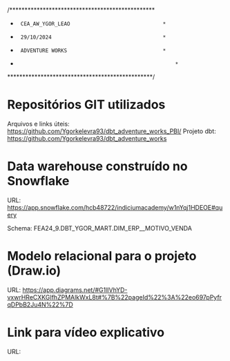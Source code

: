 /************************************************
 *		CEA_AW_YGOR_LEAO		                      *
 *		29/10/2024			                          *
 *		ADVENTURE WORKS			                      *
 *						                                  *
 ************************************************/

# Repositórios GIT utilizados

Arquivos e links úteis: https://github.com/Ygorkelevra93/dbt_adventure_works_PBI/
Projeto dbt: https://github.com/Ygorkelevra93/dbt_adventure_works



# Data warehouse construído no Snowflake

URL: 
https://app.snowflake.com/hcb48722/indiciumacademy/w1nYqj1HDEOE#query

Schema: FEA24_9.DBT_YGOR_MART.DIM_ERP__MOTIVO_VENDA

# Modelo relacional para o projeto (Draw.io)
URL: https://app.diagrams.net/#G1lIVhYD-vxwrHReCXKGIfhZPMAlkWxL8t#%7B%22pageId%22%3A%22eo697pPyfrqDPbB2Ju4N%22%7D

# Link para vídeo explicativo
URL: 
